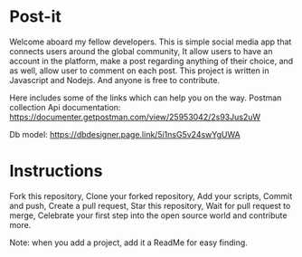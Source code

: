# Post-it
Welcome aboard my fellow developers. 
This is simple social media app that connects users around the global community, It allow users to have an account in the platform, make a post regarding anything of their choice, and as well, allow user to comment on each post. This project is written in Javascript and Nodejs. And anyone is free to contribute.

Here includes some of the links which can help you on the way.
Postman collection Api documentation: https://documenter.getpostman.com/view/25953042/2s93Jus2uW

Db model: https://dbdesigner.page.link/5i1nsG5v24swYgUWA


# Instructions
Fork this repository,
Clone your forked repository,
Add your scripts,
Commit and push,
Create a pull request,
Star this repository,
Wait for pull request to merge,
Celebrate your first step into the open source world and contribute more.

Note: when you add a project, add it a ReadMe for easy finding.

